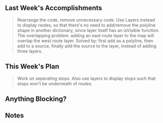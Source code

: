 ## Last Week's Accomplishments
> Rearrange the code, remove unnecessary code. 
> Use Layers instead to display routes, so that there's no need to add/remove the polyline shape in another dictionary, since layer itself has an isVisible function. 
> The overlapping problem: adding an east route layer to the map will overlap the west route layer. Solved by: first add as a polyline, then add to a source, finally add the source to the layer, instead of adding three layers. 

## This Week's Plan
> Work on seperating stops. 
> Also use layers to display stops such that stops won't be underneath of routes. 

## Anything Blocking?


## Notes

